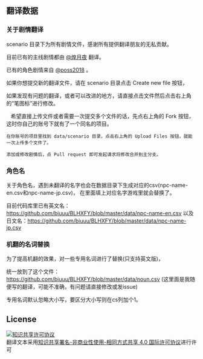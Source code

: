 ## 翻译数据
### 关于剧情翻译
scenario 目录下为所有剧情文件，感谢所有提供翻译朋友的无私贡献。

目前已有的主线剧情都由 [@煌月夜](https://github.com/KoutsukiYakou) 翻译。

已有的角色剧情来自 [@poss2018](https://github.com/poss2018) 。

如果你想提交新的翻译文件，请在 scenario 目录点击 Create new file 按钮，

如果发现有问题的翻译，或者可以改进的地方，请直接点击文件然后点击右上角的“笔图标”进行修改。

    希望直接上传文件或者需要一次提交多个文件的话，先点右上角的 Fork 按钮，这时你自己的账号下就有了一个同名的项目。

    在你账号的项目里找到 data/scenario 目录，点击右上角的 Upload Files 按钮，就能一次上传多个文件了。

    添加或修改剧情后，点 Pull request 即可发起请求将修改合并到主分支。
    

### 角色名
关于角色名，遇到未翻译的名字也会在数据目录下生成对应的csv(npc-name-en.csv和npc-name-jp.csv)，
在里面填上对应名字游戏里就会替换了。

目前代码库里已有英文名：https://github.com/biuuu/BLHXFY/blob/master/data/npc-name-en.csv 以及日文名：https://github.com/biuuu/BLHXFY/blob/master/data/npc-name-jp.csv

### 机翻的名词替换
为了提高机翻的效果，对一些专用名词进行了替换(只支持英文版)，

统一放到了这个文件：https://github.com/biuuu/BLHXFY/blob/master/data/noun.csv (这里面是我随便写的翻译，可能不准确，有问题请直接修改或发issue)

专用名词默认忽略大小写，要区分大小写则在cs列加个1。

## License
<a rel="license" href="http://creativecommons.org/licenses/by-nc-sa/4.0/"><img alt="知识共享许可协议" style="border-width:0" src="https://i.creativecommons.org/l/by-nc-sa/4.0/88x31.png" /></a><br />翻译文本采用<a rel="license" href="http://creativecommons.org/licenses/by-nc-sa/4.0/">知识共享署名-非商业性使用-相同方式共享 4.0 国际许可协议</a>进行许可
